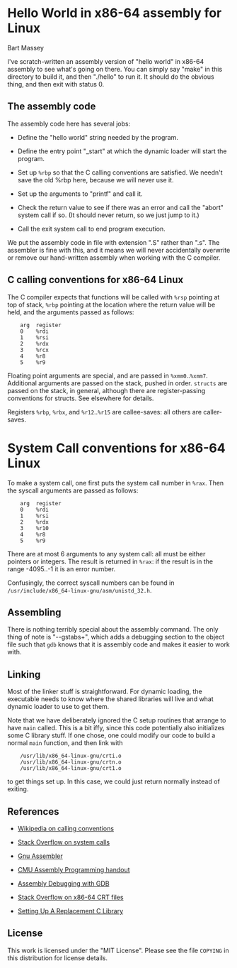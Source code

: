 # Hello World in x86-64 assembly for Linux
Bart Massey

I've scratch-written an assembly version of "hello world"
in x86-64 assembly to see what's going on there. You can
simply say "make" in this directory to build it, and
then "./hello" to run it. It should do the obvious thing,
and then exit with status 0.

## The assembly code

The assembly code here has several jobs:

* Define the "hello world" string needed by the program.

* Define the entry point "_start" at which the dynamic
  loader will start the program.

* Set up `%rbp` so that the C calling conventions are
  satisfied. We needn't save the old %rbp here, because
  we will never use it.

* Set up the arguments to "printf" and call it.

* Check the return value to see if there was an error
  and call the "abort" system call if so. (It should
  never return, so we just jump to it.)

* Call the exit system call to end program execution.

We put the assembly code in file with extension ".S" rather
than ".s". The assembler is fine with this, and it means we
will never accidentally overwrite or remove our hand-written
assembly when working with the C compiler.

## C calling conventions for x86-64 Linux

The C compiler expects that functions will be called
with `%rsp` pointing at top of stack, `%rbp` pointing
at the location where the return value will be held,
and the arguments passed as follows:

        arg  register
        0    %rdi
        1    %rsi
        2    %rdx
        3    %rcx
        4    %r8
        5    %r9

Floating point arguments are special, and are passed in `%xmm0`..`%xmm7`.
Additional arguments are passed on the stack, pushed in
order. `structs` are passed on the stack, in general,
although there are register-passing conventions for
structs. See elsewhere for details.

Registers `%rbp`, `%rbx`, and `%r12`..`%r15` are
callee-saves: all others are caller-saves.

# System Call conventions for x86-64 Linux

To make a system call, one first puts the system call number
in `%rax`. Then the syscall arguments are passed as follows:

        arg  register
        0    %rdi
        1    %rsi
        2    %rdx
        3    %r10
        4    %r8
        5    %r9

There are at most 6 arguments to any system call: all must
be either pointers or integers. The result
is returned in `%rax`: if the result is in the range
-4095..-1 it is an error number.

Confusingly, the correct syscall numbers can be found in
`/usr/include/x86_64-linux-gnu/asm/unistd_32.h`.

## Assembling

There is nothing terribly special about the assembly
command. The only thing of note is "--gstabs+", which adds a
debugging section to the object file such that `gdb` knows
that it is assembly code and makes it easier to work with.

## Linking

Most of the linker stuff is straightforward. For dynamic
loading, the executable needs to know where the shared
libraries will live and what dynamic loader to use to get
them.

Note that we have deliberately ignored the C setup routines
that arrange to have `main` called. This is a bit iffy,
since this code potentially also initializes some C library
stuff. If one chose, one could modify our code to build
a normal `main` function, and then link with

        /usr/lib/x86_64-linux-gnu/crti.o
        /usr/lib/x86_64-linux-gnu/crtn.o
        /usr/lib/x86_64-linux-gnu/crt1.o

to get things set up. In this case, we could just
return normally instead of exiting.

## References

* [Wikipedia on calling conventions](http://en.wikipedia.org/wiki/X86_calling_conventions#System_V_AMD64_ABI)

* [Stack Overflow on system calls](http://stackoverflow.com/a/2538212/364875)

* [Gnu Assembler](http://tigcc.ticalc.org/doc/gnuasm.html)

* [CMU Assembly Programming handout](https://www.cs.cmu.edu/~fp/courses/15213-s07/misc/asm64-handout.pdf)

* [Assembly Debugging with GDB](http://dbp-consulting.com/tutorials/debugging/basicAsmDebuggingGDB.html)

* [Stack Overflow on x86-64 CRT files](http://stackoverflow.com/a/18091683/364875)

* [Setting Up A Replacement C Library](http://wiki.osdev.org/Creating_a_C_Library)

## License

This work is licensed under the "MIT License". Please see
the file `COPYING` in this distribution for license details.
